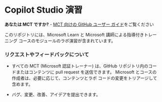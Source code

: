 # Copilot Studio 演習

**あなたは MCT ですか?** - [MCT 向けの GitHub ユーザー ガイド](https://microsoftlearning.github.io/MCT-User-Guide/)をご覧ください

このリポジトリには、Microsoft Learn と Microsoft 講師による指導付きトレーニング コースのモジュールのラボ演習が含まれています。

### リクエストやフィードバックについて

- すべての MCT (Microsoft 認証トレーナー) は、GitHub リポジトリ内のコードまたはコンテンツに pull request を送信できます。 Microsoft とコースの作成者は、必要に応じて、コンテンツとラボ コードの変更をトリアージして含めます。

- バグ、変更、改善、アイデアを提出できます。 
